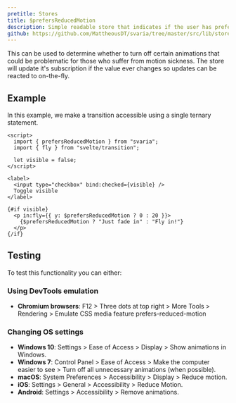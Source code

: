 ```yaml
---
pretitle: Stores
title: $prefersReducedMotion
description: Simple readable store that indicates if the user has prefers-reduced-motion enabled
github: https://github.com/MattheousDT/svaria/tree/master/src/lib/stores/prefers_reduced_motion.ts
---
```


<script>
  import PrefersReducedMotionExample from "$examples/stores/prefers_reduced_motion.example.svelte";
  import Example from "$site/components/example.svelte";
</script>

This can be used to determine whether to turn off certain animations that could be problematic for those who suffer from motion sickness. The store will update it's subscription if the value ever changes so updates can be reacted to on-the-fly.

## Example

In this example, we make a transition accessible using a single ternary statement.

<Example value={66}>

<span slot="preview">
  <PrefersReducedMotionExample />
</span>

```svelte
<script>
  import { prefersReducedMotion } from "svaria";
  import { fly } from "svelte/transition";

  let visible = false;
</script>

<label>
  <input type="checkbox" bind:checked={visible} />
  Toggle visible
</label>

{#if visible}
  <p in:fly={{ y: $prefersReducedMotion ? 0 : 20 }}>
    {$prefersReducedMotion ? "Just fade in" : "Fly in!"}
  </p>
{/if}
```

</Example>

## Testing

To test this functionality you can either:

### Using DevTools emulation

- **Chromium browsers**: F12 > Three dots at top right > More Tools > Rendering > Emulate CSS media feature prefers-reduced-motion

### Changing OS settings

- **Windows 10**: Settings > Ease of Access > Display > Show animations in Windows.
- **Windows 7**: Control Panel > Ease of Access > Make the computer easier to see > Turn off all unnecessary animations (when possible).
- **macOS**: System Preferences > Accessibility > Display > Reduce motion.
- **iOS**: Settings > General > Accessibility > Reduce Motion.
- **Android**: Settings > Accessibility > Remove animations.
